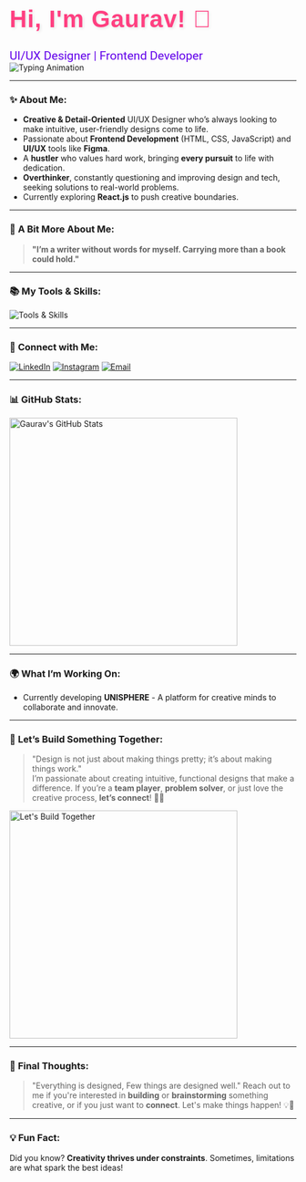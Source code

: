 <div style="text-align: left;">
  <h1 style="font-family: 'Montserrat', sans-serif; color: #ff4081; font-size: 3em; letter-spacing: 1px; text-shadow: 2px 2px 5px rgba(0, 0, 0, 0.1);">Hi, I'm Gaurav! 👋</h1>
  
  <div style="font-size: 1.5em; color: #6200ea; font-family: 'Roboto', sans-serif;">
    UI/UX Designer | Frontend Developer
  </div>

  <!-- Typing Animation -->
  <img src="https://readme-typing-svg.demolab.com?font=Fira+Code&size=30&pause=1000&color=FF4081&width=435&lines=UI%2FUX+Designer;Frontend+Developer;Creative+Mind" alt="Typing Animation" />
</div>

---

### ✨ **About Me**:

- **Creative & Detail-Oriented** UI/UX Designer who’s always looking to make intuitive, user-friendly designs come to life.
- Passionate about **Frontend Development** (HTML, CSS, JavaScript) and **UI/UX** tools like **Figma**.
- A **hustler** who values hard work, bringing **every pursuit** to life with dedication.
- **Overthinker**, constantly questioning and improving design and tech, seeking solutions to real-world problems.
- Currently exploring **React.js** to push creative boundaries.

---

### 🎯 **A Bit More About Me**:

> **"I’m a writer without words for myself. Carrying more than a book could hold."**

---

### 📚 **My Tools & Skills**:

<p align="left">
  <img src="https://skillicons.dev/icons?i=figma,html,css,js,react,git,python,java,c,cplusplus,canva&perline=10&animation=true" alt="Tools & Skills" style="max-width: 100%;"/>
</p>

---

### 🔗 **Connect with Me**:

<p align="left">
  <a href="https://www.linkedin.com/in/gaurav-mishra-2668691b3/" target="_blank"><img src="https://img.shields.io/badge/LinkedIn-0A66C2?style=for-the-badge&logo=linkedin&logoColor=white" alt="LinkedIn" /></a>
  <a href="https://www.instagram.com/_mishraagaurav/" target="_blank"><img src="https://img.shields.io/badge/Instagram-E4405F?style=for-the-badge&logo=instagram&logoColor=white" alt="Instagram" /></a>
  <a href="mailto:gaurav84294372@gmail.com"><img src="https://img.shields.io/badge/Gmail-D14836?style=for-the-badge&logo=gmail&logoColor=white" alt="Email" /></a>
</p>

---

### 📊 **GitHub Stats**:

<p align="left">
  <img src="https://github-readme-stats.vercel.app/api?username=gauravMishra08&show_icons=true&theme=radical&count_private=true" alt="Gaurav's GitHub Stats" width="400" />
</p>

---

### 🌍 **What I’m Working On**:

- Currently developing **UNISPHERE** - A platform for creative minds to collaborate and innovate.

---

### 🚀 **Let’s Build Something Together**:

> "Design is not just about making things pretty; it’s about making things work."  
> I’m passionate about creating intuitive, functional designs that make a difference. If you’re a **team player**, **problem solver**, or just love the creative process, **let’s connect**! 🎨✨

<p align="left">
  <img src="https://media.giphy.com/media/26BRvHz5nTkpsP8Q4/giphy.gif" alt="Let's Build Together" width="400" />
</p>




---

### 🧠 **Final Thoughts**:

> "Everything is designed, Few things are designed well."
> Reach out to me if you're interested in **building** or **brainstorming** something creative, or if you just want to **connect**. Let's make things happen! 💡🚀

---

### 💡 **Fun Fact**:

Did you know? **Creativity thrives under constraints**. Sometimes, limitations are what spark the best ideas!
